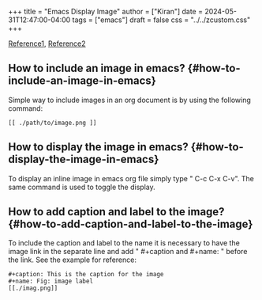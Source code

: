 +++
title = "Emacs Display Image"
author = ["Kiran"]
date = 2024-05-31T12:47:00-04:00
tags = ["emacs"]
draft = false
css = "../../zcustom.css"
+++

[Reference1](https://orgmode.org/manual/Images.html), [Reference2](https://emacs.stackexchange.com/questions/10114/org-mode-no-images-to-display-inline)


## How to include an image in emacs? {#how-to-include-an-image-in-emacs}

Simple way to include images in an org document is by using the following command:

```quote
[[ ./path/to/image.png ]]
```


## How to display the image in emacs? {#how-to-display-the-image-in-emacs}

To display an inline image in emacs org file simply type " C-c C-x C-v". The same command is used to toggle the display.


## How to add caption and label to the image? {#how-to-add-caption-and-label-to-the-image}

To include the caption and label to the name it is necessary to have the image link in the separate line and add " #+caption and #+name: " before the link. See the example for reference:

```quote
#+caption: This is the caption for the image
#+name: Fig: image label
[[./imag.png]]
```
